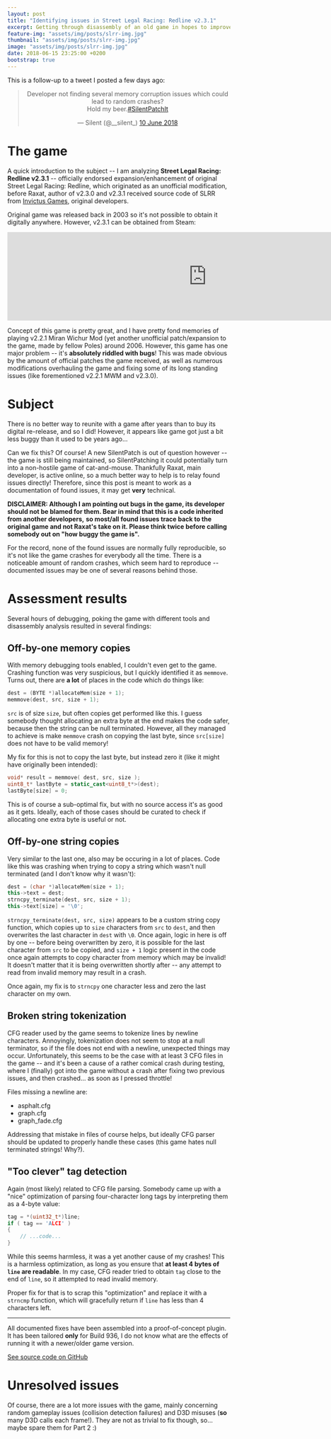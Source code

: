 ```yaml
---
layout: post
title: "Identifying issues in Street Legal Racing: Redline v2.3.1"
excerpt: Getting through disassembly of an old game in hopes to improve it.
feature-img: "assets/img/posts/slrr-img.jpg"
thumbnail: "assets/img/posts/slrr-img.jpg"
image: "assets/img/posts/slrr-img.jpg"
date: 2018-06-15 23:25:00 +0200
bootstrap: true
---
```


This is a follow-up to a tweet I posted a few days ago:

<div align="center">
<blockquote class="twitter-tweet" data-lang="en"><p lang="en" dir="ltr">Developer not finding several memory corruption issues which could lead to random crashes?<br>Hold my beer.<a href="https://twitter.com/hashtag/SilentPatchIt?src=hash&amp;ref_src=twsrc%5Etfw">#SilentPatchIt</a></p>&mdash; Silent (@__silent_) <a href="https://twitter.com/__silent_/status/1005960668950990848?ref_src=twsrc%5Etfw">10 June 2018</a></blockquote>
<script async src="https://platform.twitter.com/widgets.js" charset="utf-8"></script>
</div>

# The game
A quick introduction to the subject -- I am analyzing **Street Legal Racing: Redline v2.3.1** -- officially endorsed expansion/enhancement of original Street Legal Racing: Redline,
which originated as an unofficial modification, before Raxat, author of v2.3.0 and v2.3.1 received source code of SLRR from [Invictus Games](https://en.wikipedia.org/wiki/Invictus_Games_(company)),
original developers.

Original game was released back in 2003 so it's not possible to obtain it digitally anywhere. However, v2.3.1 can be obtained from Steam:

<div align="center">
<iframe src="https://store.steampowered.com/widget/497180/" frameborder="0" width="900" height="200"></iframe>
</div>

Concept of this game is pretty great, and I have pretty fond memories of playing v2.2.1 Miran Wichur Mod (yet another unofficial patch/expansion to the game, made by fellow Poles) around 2006.
However, this game has one major problem -- it's **absolutely riddled with bugs**!
This was made obvious by the amount of official patches the game received, as well as numerous modifications overhauling the game and fixing some of its long standing issues
(like forementioned v2.2.1 MWM and v2.3.0).

# Subject
There is no better way to reunite with a game after years than to buy its digital re-release, and so I did!
However, it appears like game got just a bit less buggy than it used to be years ago...

Can we fix this?
Of course! A new SilentPatch is out of question however -- the game is still being maintained, so SilentPatching it could potentially turn into a non-hostile game of cat-and-mouse.
Thankfully Raxat, main developer, is active online, so a much better way to help is to relay found issues directly! Therefore, since this post is meant to work as a documentation
of found issues, it may get **very** technical.

**DISCLAIMER: Although I am pointing out bugs in the game, its developer should not be blamed for them. Bear in mind that this is a code inherited from another developers,**
**so most/all found issues trace back to the original game and not Raxat's take on it. Please think twice before calling somebody out on "how buggy the game is".**

For the record, none of the found issues are normally fully reproducible, so it's not like the game crashes for everybody all the time.
There is a noticeable amount of random crashes, which seem hard to reproduce -- documented issues may be one of several reasons behind those.

# Assessment results
Several hours of debugging, poking the game with different tools and disassembly analysis resulted in several findings:

## Off-by-one memory copies
With memory debugging tools enabled, I couldn't even get to the game. Crashing function was very suspicious, but I quickly identified it as `memmove`.
Turns out, there are **a lot** of places in the code which do things like:
```cpp
dest = (BYTE *)allocateMem(size + 1);
memmove(dest, src, size + 1);
```

`src` is of size `size`, but often copies get performed like this. I guess somebody thought allocating an extra byte at the end makes the code safer, because then
the string can be null terminated. However, all they managed to achieve is make `memmove` crash on copying the last byte, since `src[size]` does not have to be valid memory!

My fix for this is not to copy the last byte, but instead zero it (like it might have originally been intended):
```cpp
void* result = memmove( dest, src, size );
uint8_t* lastByte = static_cast<uint8_t*>(dest);
lastByte[size] = 0;
```

This is of course a sub-optimal fix, but with no source access it's as good as it gets.
Ideally, each of those cases should be curated to check if allocating one extra byte is useful or not.

## Off-by-one string copies
Very similar to the last one, also may be occuring in a lot of places. Code like this was crashing when trying to copy a string which wasn't null terminated
(and I don't know why it wasn't):
```cpp
dest = (char *)allocateMem(size + 1);
this->text = dest;
strncpy_terminate(dest, src, size + 1);
this->text[size] = '\0';
```

`strncpy_terminate(dest, src, size)` appears to be a custom string copy function, which copies up to `size` characters from `src` to `dest`, and then overwrites the last character in `dest` with `\0`.
Once again, logic in here is off by one -- before being overwritten by zero, it is possible for the last character from `src` to be copied, and `size + 1` logic present in the code once again
attempts to copy character from memory which may be invalid! It doesn't matter that it is being overwritten shortly after -- any attempt to read from invalid memory may result in a crash.

Once again, my fix is to `strncpy` one character less and zero the last character on my own.

## Broken string tokenization
CFG reader used by the game seems to tokenize lines by newline characters. Annoyingly, tokenization does not seem to stop at a null terminator, so if the file does not end with a newline,
unexpected things may occur. Unfortunately, this seems to be the case with at least 3 CFG files in the game -- and it's been a cause of a rather comical crash during testing,
where I (finally) got into the game without a crash after fixing two previous issues, and then crashed... as soon as I pressed throttle!

Files missing a newline are:
- asphalt.cfg
- graph.cfg
- graph_fade.cfg

Addressing that mistake in files of course helps, but ideally CFG parser should be updated to properly handle these cases (this game hates null terminated strings! Why?).

## "Too clever" tag detection
Again (most likely) related to CFG file parsing. Somebody came up with a "nice" optimization of parsing four-character long tags by interpreting them as a 4-byte value:

```cpp
tag = *(uint32_t*)line;
if ( tag == 'ALCI' )
{
    // ...code...
}
```

While this seems harmless, it was a yet another cause of my crashes! This is a harmless optimization, as long as you ensure that **at least 4 bytes of `line` are readable**.
In my case, CFG reader tried to obtain `tag` close to the end of `line`, so it attempted to read invalid memory.

Proper fix for that is to scrap this "optimization" and replace it with a `strncmp` function, which will gracefully return if `line` has less than 4 characters left.

<hr>

All documented fixes have been assembled into a proof-of-concept plugin.
It has been tailored **only** for Build 936, I do not know what are the effects of running it with a newer/older game version.

<a href="https://github.com/CookiePLMonster/SLRR-Proofix" class="btn btn-primary btn-lg" role="button" target="_blank">See source code on GitHub</a>

# Unresolved issues
Of course, there are a lot more issues with the game, mainly concerning random gameplay issues (collision detection failures) and D3D misuses (**so** many D3D calls each frame!).
They are not as trivial to fix though, so... maybe spare them for Part 2 :)
